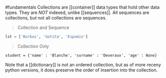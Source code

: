 #fundamentals
Collections are [[container]] data types that hold other data types.
They are _NOT_ indexed, unlike [[sequences]]. All sequences are collections, but not all collections are sequences.

> Collection and Sequence
```python
lst = ['Burbus', 'Gotita', 'Espumin']
```
> Collection Only

```pyhton
student = {'name' : 'Blanche', 'surname' : 'Deveraux', 'age' : None}
```

Note that a [[dictionary]] is not an ordered collection, but as of more receny python versions, it does preserve the order of insertion into the collection.

